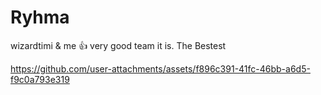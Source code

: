 # Ryhma
wizardtimi & me 👍
very good team it is. The Bestest


https://github.com/user-attachments/assets/f896c391-41fc-46bb-a6d5-f9c0a793e319


